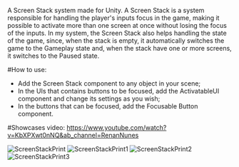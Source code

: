 A Screen Stack system made for Unity. 
A Screen Stack is a system responsible for handling the player's inputs focus in the game, making it possible to activate more than one screen at once without losing the focus of the inputs. In my system, the Screen Stack also helps handling the state of the game, since, when the stack is empty, it automatically switches the game to the Gameplay state and, when the stack have one or more screens, it switches to the Paused state.

#How to use:
 - Add the Screen Stack component to any object in your scene;
 - In the UIs that contains buttons to be focused, add the ActivatableUI component and change its settings as you wish;
 - In the buttons that can be focused, add the Focusable Button component.

#Showcases video:
https://www.youtube.com/watch?v=KbXPXwt0nNQ&ab_channel=RenanNunes

![ScreenStackPrint](https://github.com/Renan1423/ScreenStackSystem/assets/37775230/24a065dd-37fb-4c4a-88c4-a72e33649bbb)
![ScreenStackPrint1](https://github.com/Renan1423/ScreenStackSystem/assets/37775230/c5997627-4dad-403d-984a-d5f5e7f6a881)
![ScreenStackPrint2](https://github.com/Renan1423/ScreenStackSystem/assets/37775230/4e05451f-44b7-40c9-b5eb-33d90b5d5e97)
![ScreenStackPrint3](https://github.com/Renan1423/ScreenStackSystem/assets/37775230/aec37109-d9a6-42e1-8229-67231e9d4510)



